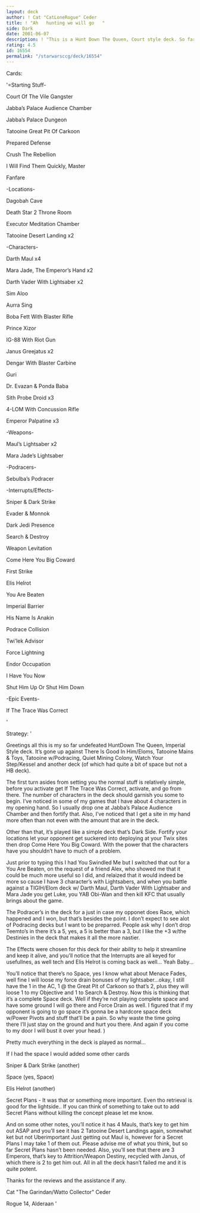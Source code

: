 ```yaml
---
layout: deck
author: ! Cat "CatLoneRogue" Ceder
title: ! "Ah   hunting we will go   "
side: Dark
date: 2001-06-07
description: ! "This is a Hunt Down The Quuen, Court style deck. So far it’s undefeated in 6 games"
rating: 4.5
id: 16554
permalink: "/starwarsccg/deck/16554"
---
```

Cards: 

'=Starting Stuff-

Court Of The Vile Gangster

Jabba’s Palace Audience Chamber

Jabba’s Palace Dungeon

Tatooine Great Pit Of Carkoon

Prepared Defense

Crush The Rebellion

I Will Find Them Quickly, Master

Fanfare


-Locations-

Dagobah Cave

Death Star 2 Throne Room

Executor Meditation Chamber

Tatooine Desert Landing x2


-Characters-

Darth Maul x4

Mara Jade, The Emperor’s Hand x2

Darth Vader With Lightsaber x2

Sim Aloo

Aurra Sing

Boba Fett With Blaster Rifle

Prince Xizor

IG-88 With Riot Gun

Janus Greejatus x2

Dengar With Blaster Carbine

Guri

Dr. Evazan & Ponda Baba

Sith Probe Droid x3

4-LOM With Concussion Rifle

Emperor Palpatine x3


-Weapons-

Maul’s Lightsaber x2

Mara Jade’s Lightsaber


-Podracers-

Sebulba’s Podracer


-Interrupts/Effects-

Sniper & Dark Strike

Evader & Monnok

Dark Jedi Presence

Search & Destroy

Weapon Levitation

Come Here You Big Coward

First Strike

Elis Helrot

You Are Beaten

Imperial Barrier

His Name Is Anakin

Podrace Collision

Twi’lek Advisor

Force Lightning

Endor Occupation

I Have You Now

Shut Him Up Or Shut Him Down


-Epic Events-

If The Trace Was Correct

'

Strategy: '

Greetings all this is my so far undefeated HuntDown The Queen, Imperial Style deck. It’s gone up against There Is Good In Him/Eloms, Tatooine Mains & Toys, Tatooine w/Podracing, Quiet Mining Colony, Watch Your Step/Kessel and another deck (of which had quite a bit of space but not a HB deck).


The first turn asides from setting you the normal stuff is relatively simple, before you activate get If The Trace Was Correct, activate, and go from there. The number of characters in the deck should garnish you some to begin. I’ve noticed in some of my games that I have about 4 characters in my opening hand. So I usually drop one at Jabba’s Palace Audience Chamber and then fortify that. Also, I’ve noticed that I get a site in my hand more often than not even with the amount that are in the deck.


Other than that, it’s played like a simple deck that’s Dark Side. Fortify your locations let your opponent get suckered into deploying at your Twix sites then drop Come Here You Big Coward. With the power that the characters have you shouldn’t have to much of a problem.


Just prior to typing this I had You Swindled Me but I switched that out for a You Are Beaten, on the request of a friend Alex, who showed me that it could be much more useful so I did, and relaized that it would indeed be more so cause I have 3 character’s with Lightsabers, and when you battle against a TIGIH/Elom deck w/ Darth Maul, Darth Vader With Lightsaber and Mara Jade you get Luke, you YAB Obi-Wan and then kill KFC that usually brings about the game.


The Podracer’s in the deck for a just in case my opponet does Race, which happened and I won, but that’s besides the point. I don’t expect to see alot of Podracing decks but I want to be preparred. People ask why I don’t drop Teemto’s in there it’s a 5, yes, a 5 is better than a 3, but I like the +3 w/the Destinies in the deck that makes it all the more nastier.


The Effects were chosen for this deck for their ability to help it streamline and keep it alive, and you’ll notice that the Interrupts are all keyed for usefullnes, as well tech and Elis Helrot is coming back as well... Yeah Baby...


You’ll notice that there’s no Space, yes I know what about Menace Fades, well fine I will loose my force drain bonuses of my lightsaber...okay, I still have the 1 in the AC, 1 @ the Great Pit of Carkoon so that’s 2, plus they will loose 1 to my Objective and 1 to Search & Destroy. Now this is thinking that it’s a complete Space deck. Well if they’re not playing complete space and have some ground I will go there and Force Drain as well. I figured that if my opponent is going to go space it’s gonna be a hardcore space deck w/Power Pivots and stuff that’ll be a pain. So why waste the time going there I’ll just stay on the ground and hurt you there. And again if you come to my door I will bust it over your head. )


Pretty much everything in the deck is played as normal...


If I had the space I would added some other cards

Sniper & Dark Strike (another)

Space (yes, Space)

Elis Helrot (another)

Secret Plans - It was that or something more important. Even tho retrieval is good for the lightside.. If you can think of something to take out to add Secret Plans without killing the concept please let me know.



And on some other notes, you’ll notice it has 4 Mauls, that’s key to get him out ASAP and you’ll see it has 2 Tatooine Desert Landings again, somewhat ket but not Uberimportant Just getting out Maul is, however for a Secret Plans I may take 1 of them out. Please advise me of what you think, but so far Secret Plans hasn’t been needed. Also, you’ll see that there are 3 Emperors, that’s key to Attrition/Weapon Destiny, recycled with Janus, of which there is 2 to get him out. All in all the deck hasn’t failed me and it is quite potent.


Thanks for the reviews and the assistance if any.


Cat "The Garindan/Watto Collector" Ceder

Rogue 14, Alderaan '
